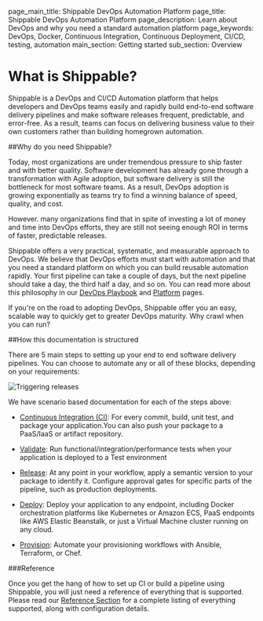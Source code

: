 page_main_title: Shippable DevOps Automation Platform
page_title: Shippable DevOps Automation Platform
page_description: Learn about DevOps and why you need a standard automation platform
page_keywords: DevOps, Docker, Continuous Integration, Continuous Deployment, CI/CD, testing, automation
main_section: Getting started
sub_section: Overview


# What is Shippable?

Shippable is a DevOps and CI/CD Automation platform that helps developers and DevOps teams easily and rapidly build end-to-end software delivery pipelines and make software releases frequent, predictable, and error-free. As a result, teams can focus on  delivering business value to their own customers rather than building homegrown automation.


##Why do you need Shippable?

Today, most organizations are under tremendous pressure to ship faster and with better quality. Software development has already gone through a transformation with Agile adoption, but software delivery is still the bottleneck for most software teams. As a result, DevOps adoption is growing exponentially as teams try to find a winning balance of speed, quality, and cost.

However. many organizations find that in spite of investing a lot of money and time into DevOps efforts, they are still not seeing enough ROI in terms of faster, predictable releases.

Shippable offers a very practical, systematic, and measurable approach to DevOps. We believe that DevOps efforts must start with automation and that you need a standard platform on which you can build reusable automation rapidly. Your first pipeline can take a couple of days, but the next pipeline should take a day, the third half a day, and so on. You can read more about this philosophy in our <a href="https://www.shippable.com/devops-playbook.html">DevOps Playbook</a> and <a href="https://www.shippable.com/devops-platform.html">Platform</a> pages.

If you're on the road to adopting DevOps, Shippable offer you an easy, scalable way to quickly get to greater DevOps maturity. Why crawl when you can run?

##How this documentation is structured

There are 5 main steps to setting up your end to end software delivery pipelines. You can choose to automate any or all of these blocks, depending on your requirements:

<img src="/images/devops-pillars.png" alt="Triggering releases" style="vertical-align: middle;display: block;margin-left: auto;margin-right: auto;"/>


We have scenario based documentation for each of the steps above:

- [Continuous Integration (CI)](/ci/why-continuous-integration/): For every commit, build, unit test, and package your application.You can also push your package to a PaaS/IaaS or artifact repository.

- [Validate](/validate/devops-validate/): Run functional/integration/performance tests when your application is deployed to a Test environment

- [Release](/release/devops-release-management/): At any point in your workflow, apply a semantic version to your package to identify it. Configure approval gates for specific parts of the pipeline, such as production deployments.

- [Deploy](/deploy/why-deploy/): Deploy your application to any endpoint, including Docker orchestration platforms like Kubernetes or Amazon ECS, PaaS endpoints like AWS Elastic Beanstalk, or just a Virtual Machine cluster running on any cloud.

- [Provision](/provision/why-infrastructure-provisioning/): Automate your provisioning workflows with Ansible, Terraform, or Chef.

###Reference

Once you get the hang of how to set up CI or build a pipeline using Shippable, you will just need a reference of everything that is supported. Please read our [Reference Section](/reference/shippable-yml/) for a complete listing of everything supported, along with configuration details.
